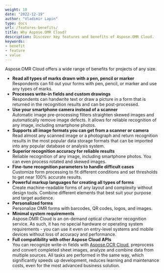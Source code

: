 ```yaml
---
weight: 10
date: "2022-12-19"
author: "Vladimir Lapin"
type: docs
url: /features-benefits/
title: Why Aspose.OMR Cloud?
description: Discover key features and benefits of Aspose.OMR Cloud.
keywords:
- benefit
- feature
- value
---
```


Aspose.OMR Cloud offers a wide range of benefits for projects of any size.

- **Read all types of marks drawn with a pen, pencil or marker**  
  Respondents can fill out your forms with pen, pencil, or marker and use any types of marks.
- **Processes write-in fields and custom drawings**  
  Respondents can handwrite text or draw a picture in a form that is returned in the recognition results and can be post-processed.
- **Use your smartphone camera instead of a scanner**  
  Automatic image pre-processing filters straighten skewed images and automatically remove image defects. It allows for reliable recognition of any image, including smartphone photos.
- **Supports all image formats you can get from a scanner or camera**  
  Read almost any scanned image or a photograph and return recognition results in the most popular data storage formats that can be imported into any popular database or analysis system.
- **Superior recognition accuracy for reliable results**  
  Reliable recognition of any image, including smartphone photos. You can even process rotated and skewed images.
- **Fine-tune recognition parameters to handle difficult cases**  
  Customize form processing to fit different conditions and set thresholds to get near 100% accurate results.
- **Powerful markup languages for creating all types of forms**  
  Create machine-readable forms of any layout and complexity without design tools. Combine different elements that best suit your purpose and target audience.
- **Personalized forms**  
  Personalize OMR forms with barcodes, QR codes, logos, and images.
- **Minimal system requirements**  
  Aspose.OMR Cloud is an on-demand optical character recognition service. As such, it has no special hardware or operating system requirements - you can use it even on entry-level systems and mobile devices without loss of accuracy and performance.
- **Full compatibility with other Aspose Cloud APIs**  
  You can recognize write-in fields with [Aspose.OCR Cloud](https://products.aspose.cloud/ocr/family/), preprocess and convert completed sheet images, analyze and combine data from multiple sources. All tasks are performed in the same way, which significantly speeds up development, reduces learning and maintenance costs, even for the most advanced business solution.
